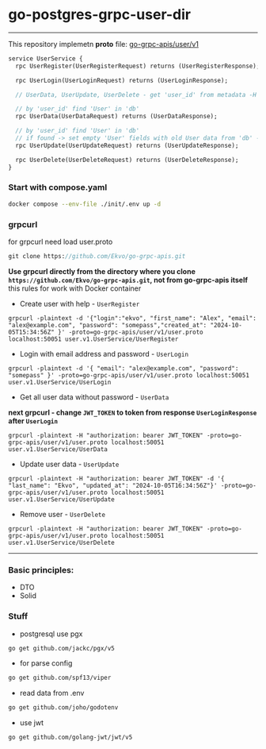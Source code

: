 # go-postgres-grpc-user-dir

---

This repository implemetn **proto** file: [go-grpc-apis/user/v1](https://github.com/Ekvo/go-grpc-apis/tree/main/user/v1 "https://github.com/Ekvo/go-grpc-apis/tree/main/user/v1")  

```protobuf
service UserService {
  rpc UserRegister(UserRegisterRequest) returns (UserRegisterResponse);

  rpc UserLogin(UserLoginRequest) returns (UserLoginResponse);

  // UserData, UserUpdate, UserDelete - get 'user_id' from metadata -H "authorization"

  // by 'user_id' find 'User' in 'db'
  rpc UserData(UserDataRequest) returns (UserDataResponse);

  // by 'user_id' find 'User' in 'db'
  // if found -> set empty 'User' fields with old User data from 'db' -> Update
  rpc UserUpdate(UserUpdateRequest) returns (UserUpdateResponse);

  rpc UserDelete(UserDeleteRequest) returns (UserDeleteResponse);
}
```

### Start with compose.yaml
```bash
docker compose --env-file ./init/.env up -d
```

### grpcurl

for grpcurl need load user.proto

```protobuf
git clone https://github.com/Ekvo/go-grpc-apis.git
```

**Use grpcurl directly from the directory where you clone `https://github.com/Ekvo/go-grpc-apis.git`, not from go-grpc-apis itself**
this rules for work with Docker container


* Create user with help - `UserRegister`
```http request
grpcurl -plaintext -d '{"login":"ekvo", "first_name": "Alex", "email": "alex@example.com", "password": "somepass","created_at": "2024-10-05T15:34:56Z" }' -proto=go-grpc-apis/user/v1/user.proto localhost:50051 user.v1.UserService/UserRegister
```
* Login with email address and password - `UserLogin` 
```http request
grpcurl -plaintext -d '{ "email": "alex@example.com", "password": "somepass" }' -proto=go-grpc-apis/user/v1/user.proto localhost:50051 user.v1.UserService/UserLogin
```
* Get all user data without password - `UserData`

**next grpcurl - change `JWT_TOKEN` to token from response `UserLoginResponse` after `UserLogin`**
```http request
grpcurl -plaintext -H "authorization: bearer JWT_TOKEN" -proto=go-grpc-apis/user/v1/user.proto localhost:50051 user.v1.UserService/UserData
```
* Update user data - `UserUpdate`
```http request
grpcurl -plaintext -H "authorization: bearer JWT_TOKEN" -d '{ "last_name": "Ekvo", "updated_at": "2024-10-05T16:34:56Z"}' -proto=go-grpc-apis/user/v1/user.proto localhost:50051 user.v1.UserService/UserUpdate
```
* Remove user  - `UserDelete`
```http request
grpcurl -plaintext -H "authorization: bearer JWT_TOKEN" -proto=go-grpc-apis/user/v1/user.proto localhost:50051 user.v1.UserService/UserDelete
```

---



### Basic principles:
 * DTO
 * Solid
 
### Stuff 
 
* postgresql use pgx
```bash
go get github.com/jackc/pgx/v5
```

* for parse config
```bash
go get github.com/spf13/viper
```

* read data from .env
```bash
go get github.com/joho/godotenv
```

* use jwt
```bash
go get github.com/golang-jwt/jwt/v5
```
